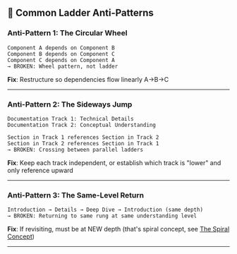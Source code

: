 ## 🔄 Common Ladder Anti-Patterns

### Anti-Pattern 1: The Circular Wheel
```
Component A depends on Component B
Component B depends on Component C  
Component C depends on Component A
→ BROKEN: Wheel pattern, not ladder
```

**Fix**: Restructure so dependencies flow linearly A→B→C

---

### Anti-Pattern 2: The Sideways Jump
```
Documentation Track 1: Technical Details
Documentation Track 2: Conceptual Understanding

Section in Track 1 references Section in Track 2
Section in Track 2 references Section in Track 1
→ BROKEN: Crossing between parallel ladders
```

**Fix**: Keep each track independent, or establish which track is "lower" and only reference upward

---

### Anti-Pattern 3: The Same-Level Return
```
Introduction → Details → Deep Dive → Introduction (same depth)
→ BROKEN: Returning to same rung at same understanding level
```

**Fix**: If revisiting, must be at NEW depth (that's spiral concept, see [The Spiral Concept](the-spiral-concept.md))

---

